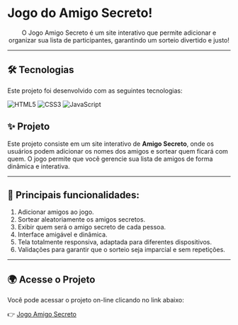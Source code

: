 # Jogo do Amigo Secreto!

<p align="center">
  O Jogo Amigo Secreto é um site interativo que permite adicionar e organizar sua lista de participantes, garantindo um sorteio divertido e justo!
</p>

---

## 🛠 Tecnologias

Este projeto foi desenvolvido com as seguintes tecnologias:  

![HTML5](https://img.shields.io/badge/HTML5-E34F26?style=for-the-badge&logo=html5&logoColor=white)
![CSS3](https://img.shields.io/badge/CSS3-1572B6?style=for-the-badge&logo=css3&logoColor=white)
![JavaScript](https://img.shields.io/badge/JavaScript-F7DF1E?style=for-the-badge&logo=javascript&logoColor=black)


## ✨ Projeto

Este projeto consiste em um site interativo de **Amigo Secreto**, onde os usuários podem adicionar os nomes dos amigos e sortear quem ficará com quem. O jogo permite que você gerencie sua lista de amigos de forma dinâmica e interativa.

---

## 🎯 Principais funcionalidades:

1. Adicionar amigos ao jogo.
2. Sortear aleatoriamente os amigos secretos.
3. Exibir quem será o amigo secreto de cada pessoa.
4. Interface amigável e dinâmica.
5. Tela totalmente responsiva, adaptada para diferentes dispositivos.
6. Validações para garantir que o sorteio seja imparcial e sem repetições.

---

## 🌍 Acesse o Projeto

Você pode acessar o projeto on-line clicando no link abaixo:

👉 [Jogo Amigo Secreto](https://leonardobezerra01.github.io/challenge-amigo-secreto/)
